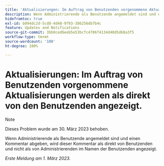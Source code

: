 ```yaml
---
title: 'Aktualisierungen: Im Auftrag von Benutzenden vorgenommene Aktualisierungen werden als direkt von den Benutzenden angezeigt'
description: Wenn Administrierende als Benutzende angemeldet sind und einen Kommentar abgeben, wird dieser Kommentar als direkt von Benutzenden und nicht als von Administrierenden im Namen der Benutzenden angezeigt.
hidefromtoc: true
exl-id: b094dc2d-5cd8-4d48-9793-386256db7b4c
feature: Updates and Notifications
source-git-commit: 3bb0ced6eeb5e53bcfc4706f4134d40d5d68a3f5
workflow-type: tm+mt
source-wordcount: '100'
ht-degree: 100%

---
```


# Aktualisierungen: Im Auftrag von Benutzenden vorgenommene Aktualisierungen werden als direkt von den Benutzenden angezeigt.

>[!NOTE]
>
>Dieses Problem wurde am 30. März 2023 behoben.

Wenn Administrierende als Benutzende angemeldet sind und einen Kommentar abgeben, wird dieser Kommentar als direkt von Benutzenden und nicht als von Administrierenden im Namen der Benutzenden angezeigt.

_Erste Meldung am 1. März 2023._
